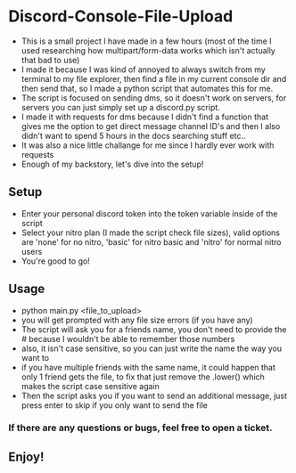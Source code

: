 # Discord-Console-File-Upload
- This is a small project I have made in a few hours (most of the time I used researching how multipart/form-data works which isn't actually that bad to use)
- I made it because I was kind of annoyed to always switch from my terminal to my file explorer, then find a file in my current console dir and then send that, so I made a python script that automates this for me.
- The script is focused on sending dms, so it doesn't work on servers, for servers you can just simply set up a discord.py script.
- I made it with requests for dms because I didn't find a function that gives me the option to get direct message channel ID's and then I also didn't want to spend 5 hours in the docs searching stuff etc..
- It was also a nice little challange for me since I hardly ever work with requests
- Enough of my backstory, let's dive into the setup!

## Setup
- Enter your personal discord token into the token variable inside of the script
- Select your nitro plan (I made the script check file sizes), valid options are 'none' for no nitro, 'basic' for nitro basic and 'nitro' for normal nitro users
- You're good to go!

## Usage
- python main.py <file_to_upload>
- you will get prompted with any file size errors (if you have any)
- The script will ask you for a friends name, you don't need to provide the # because I wouldn't be able to remember those numbers
- also, it isn't case sensitive, so you can just write the name the way you want to
- if you have multiple friends with the same name, it could happen that only 1 friend gets the file, to fix that just remove the .lower() which makes the script case sensitive again
- Then the script asks you if you want to send an additional message, just press enter to skip if you only want to send the file

### If there are any questions or bugs, feel free to open a ticket.

## Enjoy!
